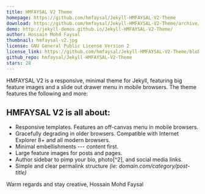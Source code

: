 ```yaml
---
title: HMFAYSAL V2 Theme
homepage: https://github.com/hmfaysal/Jekyll-HMFAYSAL-V2-Theme
download: https://github.com/hmfaysal/Jekyll-HMFAYSAL-V2-Theme/archive/master.zip
demo: http://jekyll-demos.github.io/Jekyll-HMFAYSAL-V2-Theme/
author: Hossain Mohd Faysal
thumbnail: hmfaysal-v2.jpg
license: GNU General Public License Version 2
license_link: https://github.com/hmfaysal/Jekyll-HMFAYSAL-V2-Theme/blob/master/LICENSE
github_repo: hmfaysal/Jekyll-HMFAYSAL-V2-Theme
stars: 28
---
```


HMFAYSAL V2 is a responsive, minimal theme for Jekyll, featuring big
feature images and a slide out drawer menu in mobile browsers. The
theme features the following and more:

## HMFAYSAL V2 is all about:

* Responsive templates. Features an off-canvas menu in mobile browsers.
* Gracefully degrading in older browsers. Compatible with Internet
  Explorer 8+ and all modern browsers.
* Minimal embellishments --- content first.
* Large feature images for posts and pages.
* Author sidebar to pimp your bio, photo[^2], and social media links.
* Simple and clear permalink structure *(ie:
  domain.com/category/post-title)*

Warm regards and stay creative,
Hossain Mohd Faysal
